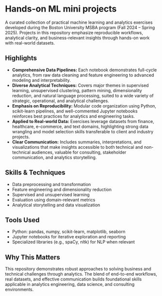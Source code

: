 # Hands-on ML mini projects

A curated collection of practical machine learning and analytics exercises developed during the Boston University MSBA program (Fall 2024 – Spring 2025). Projects in this repository emphasize reproducible workflows, analytical clarity, and business-relevant insights through hands-on work with real-world datasets.

## Highlights

- **Comprehensive Data Pipelines:** Each notebook demonstrates full-cycle analytics, from raw data cleaning and feature engineering to advanced modeling and interpretability.
- **Diverse Analytical Techniques:** Covers major themes in supervised learning, unsupervised clustering, pattern mining, dimensionality reduction, and natural language processing, suited to a wide variety of strategic, operational, and analytical challenges.
- **Emphasis on Reproducibility:** Modular code organization using Python, scikit-learn pipelines, and well-commented Jupyter notebooks reinforces best practices for analytics and engineering tasks.
- **Applied to Real-world Data:** Exercises leverage datasets from finance, healthcare, e-commerce, and text domains, highlighting strong data wrangling and model selection skills transferable to client and industry projects.
- **Clear Communication:** Includes summaries, interpretations, and visualizations that make insights accessible to both technical and non-technical audiences, valuable for consulting, stakeholder communication, and analytics storytelling.

## Skills & Techniques

- Data preprocessing and transformation  
- Feature engineering and dimensionality reduction  
- Supervised and unsupervised learning  
- Evaluation using domain-relevant metrics  
- Analytical storytelling and data visualization  

## Tools Used

- Python: pandas, numpy, scikit-learn, matplotlib, seaborn  
- Jupyter notebooks for iterative exploration and reporting  
- Specialized libraries (e.g., spaCy, nltk) for NLP when relevant  

## Why This Matters

This repository demonstrates robust approaches to solving business and technical challenges through analytics. The blend of end-to-end workflows, real datasets, and effective communication builds foundational skills applicable in analytics engineering, data science, and consulting environments.
